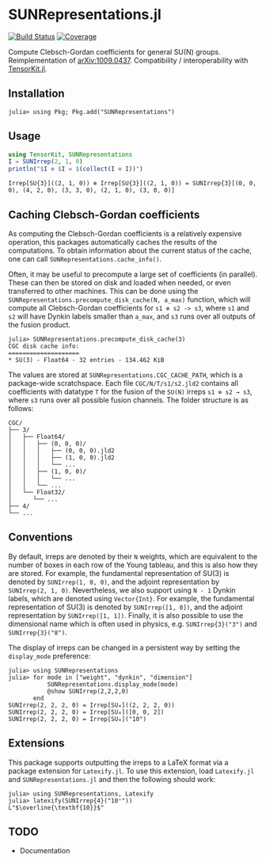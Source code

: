 # SUNRepresentations.jl

[![Build
Status](https://github.com/QuantumKitHub/SUNRepresentations.jl/workflows/CI/badge.svg)](https://github.com/QuantumKitHub/SUNRepresentations.jl/actions)
[![Coverage](https://codecov.io/gh/QuantumKitHub/SUNRepresentations.jl/graph/badge.svg?token=17UEPA3KXT)](https://codecov.io/gh/QuantumKitHub/SUNRepresentations.jl)

Compute Clebsch-Gordan coefficients for general SU(N) groups. Reimplementation of [arXiv:1009.0437](https://arxiv.org/pdf/1009.0437.pdf). Compatibility / interoperability with [TensorKit.jl](https://github.com/Jutho/TensorKit.jl).

## Installation

```julia-repl
julia> using Pkg; Pkg.add("SUNRepresentations")
```

## Usage

```julia
using TensorKit, SUNRepresentations
I = SUNIrrep(2, 1, 0)
println("$I ⊗ $I = $(collect(I ⊗ I))")
```

```
Irrep[SU{3}]((2, 1, 0)) ⊗ Irrep[SU{3}]((2, 1, 0)) = SUNIrrep{3}[(0, 0, 0), (4, 2, 0), (3, 3, 0), (2, 1, 0), (3, 0, 0)]
```

## Caching Clebsch-Gordan coefficients

As computing the Clebsch-Gordan coefficients is a relatively expensive operation, this packages automatically caches the results of the computations. To obtain information about the current status of the cache, one can call `SUNRepresentations.cache_info()`.

Often, it may be useful to precompute a large set of coefficients (in parallel). These can
then be stored on disk and loaded when needed, or even transferred to other machines. This
can be done using the `SUNRepresentations.precompute_disk_cache(N, a_max)` function, which
will compute all Clebsch-Gordan coefficients for `s1 ⊗ s2 -> s3`, where `s1` and `s2` will
have Dynkin labels smaller than `a_max`, and `s3` runs over all outputs of the fusion
product.

```julia-repl
julia> SUNRepresentations.precompute_disk_cache(3)
CGC disk cache info:
====================
* SU(3) - Float64 - 32 entries - 134.462 KiB
```

The values are stored at `SUNRepresentations.CGC_CACHE_PATH`, which is a package-wide
scratchspace. Each file `CGC/N/T/s1/s2.jld2` contains all coefficients with datatype `T` for
the fusion of the `SU(N)` irreps `s1 ⊗ s2 → s3`, where `s3` runs over all possible fusion
channels. The folder structure is as follows:

```quote
CGC/
├── 3/
│   ├── Float64/
│   │   ├── (0, 0, 0)/
│   │   │   ├── (0, 0, 0).jld2
│   │   │   ├── (1, 0, 0).jld2
│   │   │   └── ...
│   │   ├── (1, 0, 0)/
│   │   │   └── ...
│   │   └── ...
│   └── Float32/
│      └── ...
├── 4/
└── ...
```

## Conventions

By default, irreps are denoted by their `N` weights, which are equivalent to the number of
boxes in each row of the Young tableau, and this is also how they are stored. For example,
the fundamental representation of SU(3) is denoted by `SUNIrrep(1, 0, 0)`, and the adjoint
representation by `SUNIrrep(2, 1, 0)`. Nevertheless, we also support using `N - 1` Dynkin
labels, which are denoted using `Vector{Int}`. For example, the fundamental representation
of SU(3) is denoted by `SUNIrrep([1, 0])`, and the adjoint representation by
`SUNIrrep([1, 1])`. Finally, it is also possible to use the dimensional name which is often
used in physics, e.g. `SUNIrrep{3}("3")` and `SUNIrrep{3}("8")`.

The display of irreps can be changed in a persistent way by setting the `display_mode`
preference:

```julia-repl
julia> using SUNRepresentations
julia> for mode in ["weight", "dynkin", "dimension"]
           SUNRepresentations.display_mode(mode)
           @show SUNIrrep(2,2,2,0)
       end
SUNIrrep(2, 2, 2, 0) = Irrep[SU₄]((2, 2, 2, 0))
SUNIrrep(2, 2, 2, 0) = Irrep[SU₄]([0, 0, 2])
SUNIrrep(2, 2, 2, 0) = Irrep[SU₄]("10")
```

## Extensions

This package supports outputting the irreps to a LaTeX format via a package extension for
`Latexify.jl`. To use this extension, load `Latexify.jl` and `SUNRepresentations.jl` and
then the following should work:

```julia-repl
julia> using SUNRepresentations, Latexify
julia> latexify(SUNIrrep{4}("10⁺"))
L"$\overline{\textbf{10}}$"
```

## TODO

* Documentation
